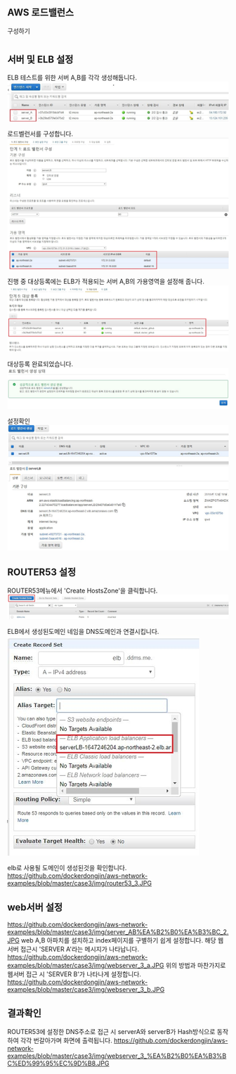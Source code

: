 **AWS 로드밸런스** 
-----

구성하기


# 
서버 및 ELB 설정
-----
ELB 테스트를 위한 서버 A,B를 각각 생성해둡니다.
![구성1](https://github.com/dockerdongjin/aws-network-examples/blob/master/case3/img/EC22.JPG?raw=true)

로드벨런서를 구성합니다.
![구성2](https://github.com/dockerdongjin/aws-network-examples/blob/master/case3/img/ELB_1.JPG?raw=true)

진행 중 대상등록에는 ELB가 적용되는 서버 A,B의 가용영역을 설정해 줍니다.
![구성3](https://raw.githubusercontent.com/dockerdongjin/aws-network-examples/master/case3/img/ELB_4_%EB%8C%80%EC%83%81%EB%93%B1%EB%A1%9D.JPG)

대상등록 완료되었습니다.
![구성4](https://github.com/dockerdongjin/aws-network-examples/blob/master/case3/img/ELB_5_%EB%93%B1%EB%A1%9D%EC%99%84%EB%A3%8C.JPG?raw=true)

설정확인
![구성5](https://github.com/dockerdongjin/aws-network-examples/blob/master/case3/img/ELB_con.JPG)


ROUTER53 설정
-----
ROUTER53메뉴에서 'Create HostsZone'을 클릭합니다. 
![구성6](https://github.com/dockerdongjin/aws-network-examples/blob/master/case3/img/router53_1.JPG)

ELB에서 생성된도메인 네임을 DNS도메인과 연결시킵니다.
![구성5](https://github.com/dockerdongjin/aws-network-examples/blob/master/case3/img/router53_2.JPG)

elb로 사용될 도메인이 생성된것을 확인합니다.
https://github.com/dockerdongjin/aws-network-examples/blob/master/case3/img/router53_3.JPG

web서버 설정
------
https://github.com/dockerdongjin/aws-network-examples/blob/master/case3/img/server_AB%EA%B2%B0%EA%B3%BC_2.JPG
web A,B 아파치를 설치하고 index페이지를 구별하기 쉽게 설정합니다. 해당 웹서버 접근시 'SERVER A'라는 메시지가 나타납니다.
https://github.com/dockerdongjin/aws-network-examples/blob/master/case3/img/webserver_3_a.JPG
위의 방법과 마찬가지로  웹서버 접근 시 'SERVER B'가 나타나게 설정합니다. 
https://github.com/dockerdongjin/aws-network-examples/blob/master/case3/img/webserver_3_b.JPG


결과확인
------
ROUTER53에 설정한 DNS주소로 접근 시 serverA와 serverB가 Hash방식으로 동작하여 각각 번갈아가며 화면에 출력됩니다.
https://github.com/dockerdongjin/aws-network-examples/blob/master/case3/img/webserver_3_%EA%B2%B0%EA%B3%BC%ED%99%95%EC%9D%B8.JPG
